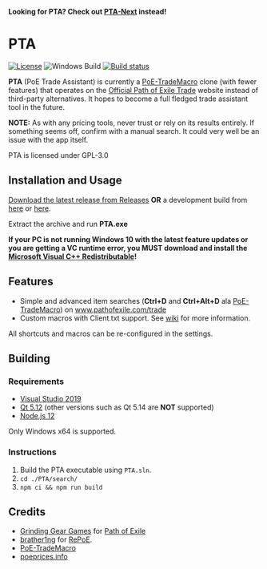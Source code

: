 **Looking for PTA? Check out [PTA-Next](https://github.com/r52/pta-next) instead!**

# PTA

[![License](https://img.shields.io/github/license/r52/PTA)](https://github.com/r52/PTA/blob/master/LICENSE)
![Windows Build](https://github.com/r52/PTA/workflows/Windows%20Build/badge.svg)
[![Build status](https://ci.appveyor.com/api/projects/status/m0mh6snl47uxdcs1?svg=true)](https://ci.appveyor.com/project/r52/pta)

**PTA** (PoE Trade Assistant) is currently a [PoE-TradeMacro](https://github.com/PoE-TradeMacro/POE-TradeMacro) clone (with fewer features) that operates on the [Official Path of Exile Trade](https://www.pathofexile.com/trade) website instead of third-party alternatives. It hopes to become a full fledged trade assistant tool in the future.

**NOTE:** As with any pricing tools, never trust or rely on its results entirely. If something seems off, confirm with a manual search. It could very well be an issue with the app itself.

PTA is licensed under GPL-3.0

## Installation and Usage

[Download the latest release from Releases](https://github.com/r52/PTA/releases/latest/) **OR** a development build from [here](https://github.com/r52/PTA/actions?query=workflow%3A%22Windows+Build%22) or [here](https://ci.appveyor.com/project/r52/pta/build/artifacts).

Extract the archive and run **PTA.exe**

**If your PC is not running Windows 10 with the latest feature updates or you are getting a VC runtime error, you MUST download and install the [Microsoft Visual C++ Redistributable](https://aka.ms/vs/16/release/VC_redist.x64.exe)!**

## Features

- Simple and advanced item searches (**Ctrl+D** and **Ctrl+Alt+D** ala [PoE-TradeMacro](https://github.com/PoE-TradeMacro/POE-TradeMacro)) on www.pathofexile.com/trade
- Custom macros with Client.txt support. See [wiki](https://github.com/r52/PTA/wiki) for more information.

All shortcuts and macros can be re-configured in the settings.

## Building

### Requirements

- [Visual Studio 2019](https://www.visualstudio.com/)
- [Qt 5.12](http://www.qt.io/) (other versions such as Qt 5.14 are **NOT** supported)
- [Node.js 12](https://nodejs.org/)

Only Windows x64 is supported.

### Instructions

1. Build the PTA executable using `PTA.sln`.
2. `cd ./PTA/search/`
3. `npm ci && npm run build`

## Credits

- [Grinding Gear Games](http://www.grindinggear.com/) for [Path of Exile](https://www.pathofexile.com/)
- [brather1ng](https://github.com/brather1ng) for [RePoE](https://github.com/brather1ng/RePoE).
- [PoE-TradeMacro](https://github.com/PoE-TradeMacro/POE-TradeMacro)
- [poeprices.info](https://poeprices.info/)
